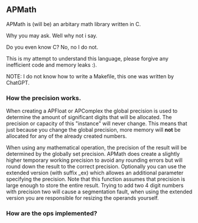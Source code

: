 ## APMath
APMath is (will be) an arbitary math library written in C.

Why you may ask. Well why not i say. 

Do you even know C? No, no I do not.

This is my attempt to understand this language, please forgive any inefficient code and memory leaks :). 

NOTE: I do not know how to write a Makefile, this one was written by ChatGPT.

### How the precision works.
When creating a APFloat or APComplex the global precision is used to determine the amount of significant digits that will be allocated. The precision or capacity of this "instance" will never change. This means that just because you change the global precision, more memory will **not** be allocated for any of the already created numbers. 

When using any mathematical operation, the precision of the result will be determined by the globally set precision. APMath does create a slightly higher temporary working precision to avoid any rounding errors but will round down the result to the correct precision. Optionally you can use the extended version (with suffix _ex) which allowes an additional parameter specifying the precision. Note that this function assumes that precision is large enough to store the entire result. Trying to add two 4 digit numbers with precision two will cause a segmentation fault, when using the extended version you are responsible for resizing the operands yourself.

### How are the ops implemented?